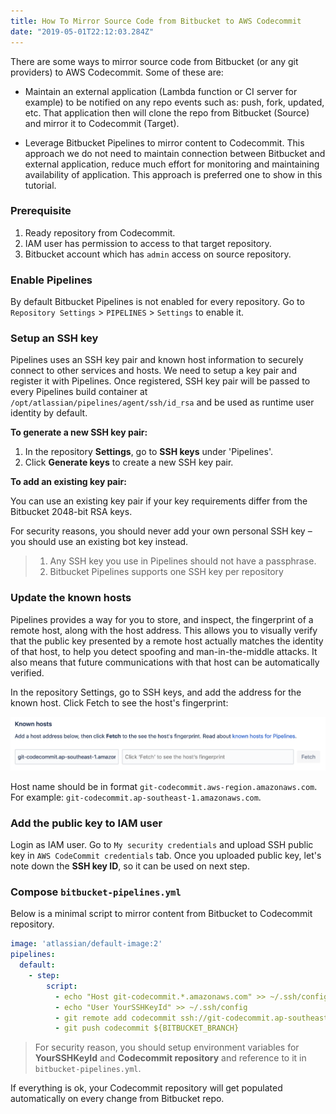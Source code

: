 ```yaml
---
title: How To Mirror Source Code from Bitbucket to AWS Codecommit
date: "2019-05-01T22:12:03.284Z"
---
```


There are some ways to mirror source code from Bitbucket (or any git providers) to AWS Codecommit. Some of these are:

- Maintain an external application (Lambda function or CI server for example) to be notified on any repo events such as: push, fork, updated, etc. 
That application then will clone the repo from Bitbucket (Source) and mirror it to Codecommit (Target).

- Leverage Bitbucket Pipelines to mirror content to Codecommit. This approach we do not need to maintain connection between
Bitbucket and external application, reduce much effort for monitoring and maintaining availability of application.
This approach is preferred one to show in this tutorial.

### Prerequisite

1. Ready repository from Codecommit.
2. IAM user has permission to access to that target repository. 
3. Bitbucket account which has `admin` access on source repository.


### Enable Pipelines

By default Bitbucket Pipelines is not enabled for every repository. Go to `Repository Settings` > `PIPELINES` > `Settings` to enable it.

### Setup an SSH key

Pipelines uses an SSH key pair and known host information to securely connect to other services and hosts. We need to setup a key pair and register
it with Pipelines. Once registered, SSH key pair will be passed to every Pipelines build container at `/opt/atlassian/pipelines/agent/ssh/id_rsa` and be
used as runtime user identity by default.

**To generate a new SSH key pair:**

1. In the repository **Settings**, go to **SSH keys** under 'Pipelines'.
2. Click **Generate keys** to create a new SSH key pair.

**To add an existing key pair:**

You can use an existing key pair if your key requirements differ from the Bitbucket 2048-bit RSA keys.

For security reasons, you should never add your own personal SSH key – you should use an existing bot key instead.

> 1. Any SSH key you use in Pipelines should not have a passphrase.
> 2. Bitbucket Pipelines supports one SSH key per repository

### Update the known hosts

Pipelines provides a way for you to store, and inspect, the fingerprint of a remote host, along with the host address. This allows you to visually verify that the public key presented by a remote host actually matches the identity of that host, to help you detect spoofing and man-in-the-middle attacks. It also means that future communications with that host can be automatically verified.

In the repository Settings, go to SSH keys, and add the address for the known host. Click Fetch to see the host's fingerprint:

![Pipelines Known Hosts](./pipelines-known-hosts.png)

Host name should be in format `git-codecommit.aws-region.amazonaws.com`. For example: `git-codecommit.ap-southeast-1.amazonaws.com`.

### Add the public key to IAM user

Login as IAM user. Go to `My security credentials` and upload SSH public key in `AWS CodeCommit credentials` tab. Once you uploaded public key,
let's note down the **SSH key ID**, so it can be used on next step.

### Compose `bitbucket-pipelines.yml`

Below is a minimal script to mirror content from Bitbucket to Codecommit repository.

```yaml
image: 'atlassian/default-image:2'
pipelines:
  default:
    - step:
        script:
          - echo "Host git-codecommit.*.amazonaws.com" >> ~/.ssh/config
          - echo "User YourSSHKeyId" >> ~/.ssh/config
          - git remote add codecommit ssh://git-codecommit.ap-southeast-1.amazonaws.com/v1/repos/your-repo
          - git push codecommit ${BITBUCKET_BRANCH}
```

> For security reason, you should setup environment variables for **YourSSHKeyId** and **Codecommit repository** and reference to it in `bitbucket-pipelines.yml`.
 
If everything is ok, your Codecommit repository will get populated automatically on every change from Bitbucket repo.